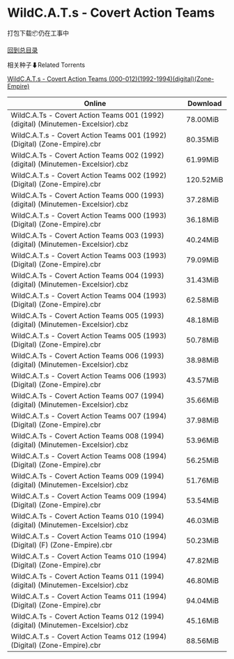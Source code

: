 # WildC.A.T.s - Covert Action Teams

打包下载📦仍在工事中

[回到总目录](/Catalogs.md)







相关种子⬇Related Torrents

[WildC.A.T.s - Covert Action Teams (000-012)(1992-1994)(digital)(Zone-Empire)](https://github.com/alicewish/markdown/blob/master/torrent/WildC-A-T-s---Covert-Action-Teams--000-012--1992-1994--digital--Zone-Empire.md)

Online | Download
--- | ---
WildC.A.Ts - Covert Action Teams 001 (1992) (digital) (Minutemen-Excelsior).cbz | 78.00MiB
WildC.A.T.s - Covert Action Teams 001 (1992) (Digital) (Zone-Empire).cbr | 80.35MiB
WildC.A.Ts - Covert Action Teams 002 (1992) (digital) (Minutemen-Excelsior).cbz | 61.99MiB
WildC.A.T.s - Covert Action Teams 002 (1992) (Digital) (Zone-Empire).cbr | 120.52MiB
WildC.A.Ts - Covert Action Teams 000 (1993) (digital) (Minutemen-Excelsior).cbz | 37.28MiB
WildC.A.T.s - Covert Action Teams 000 (1993) (Digital) (Zone-Empire).cbr | 36.18MiB
WildC.A.Ts - Covert Action Teams 003 (1993) (digital) (Minutemen-Excelsior).cbz | 40.24MiB
WildC.A.T.s - Covert Action Teams 003 (1993) (Digital) (Zone-Empire).cbr | 79.09MiB
WildC.A.Ts - Covert Action Teams 004 (1993) (digital) (Minutemen-Excelsior).cbz | 31.43MiB
WildC.A.T.s - Covert Action Teams 004 (1993) (Digital) (Zone-Empire).cbr | 62.58MiB
WildC.A.Ts - Covert Action Teams 005 (1993) (digital) (Minutemen-Excelsior).cbz | 48.18MiB
WildC.A.T.s - Covert Action Teams 005 (1993) (Digital) (Zone-Empire).cbr | 50.78MiB
WildC.A.Ts - Covert Action Teams 006 (1993) (digital) (Minutemen-Excelsior).cbz | 38.98MiB
WildC.A.T.s - Covert Action Teams 006 (1993) (Digital) (Zone-Empire).cbr | 43.57MiB
WildC.A.Ts - Covert Action Teams 007 (1994) (digital) (Minutemen-Excelsior).cbz | 35.66MiB
WildC.A.T.s - Covert Action Teams 007 (1994) (Digital) (Zone-Empire).cbr | 37.98MiB
WildC.A.Ts - Covert Action Teams 008 (1994) (digital) (Minutemen-Excelsior).cbz | 53.96MiB
WildC.A.T.s - Covert Action Teams 008 (1994) (Digital) (Zone-Empire).cbr | 56.25MiB
WildC.A.Ts - Covert Action Teams 009 (1994) (digital) (Minutemen-Excelsior).cbz | 51.76MiB
WildC.A.T.s - Covert Action Teams 009 (1994) (Digital) (Zone-Empire).cbr | 53.54MiB
WildC.A.Ts - Covert Action Teams 010 (1994) (digital) (Minutemen-Excelsior).cbz | 46.03MiB
WildC.A.T.s - Covert Action Teams 010 (1994) (Digital) (F) (Zone-Empire).cbr | 50.23MiB
WildC.A.T.s - Covert Action Teams 010 (1994) (Digital) (Zone-Empire).cbr | 47.82MiB
WildC.A.Ts - Covert Action Teams 011 (1994) (digital) (Minutemen-Excelsior).cbz | 46.80MiB
WildC.A.T.s - Covert Action Teams 011 (1994) (Digital) (Zone-Empire).cbr | 94.04MiB
WildC.A.Ts - Covert Action Teams 012 (1994) (digital) (Minutemen-Excelsior).cbz | 45.16MiB
WildC.A.T.s - Covert Action Teams 012 (1994) (Digital) (Zone-Empire).cbr | 88.56MiB